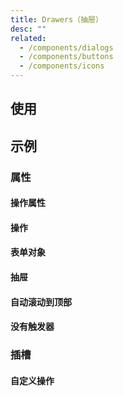 ```yaml
---
title: Drawers（抽屉）
desc: ""
related:
  - /components/dialogs
  - /components/buttons
  - /components/icons
---
```


## 使用

<drawers-usage></drawers-usage>

## 示例

### 属性

#### 操作属性

<masa-example file="Examples.drawers.ActionProps"></masa-example>

#### 操作

<masa-example file="Examples.drawers.Actions"></masa-example>

#### 表单对象

<masa-example file="Examples.drawers.FormModel"></masa-example>

#### 抽屉

<masa-example file="Examples.drawers.Left"></masa-example>

#### 自动滚动到顶部

<masa-example file="Examples.drawers.ScrollToTopOnHide"></masa-example>

#### 没有触发器

<masa-example file="Examples.drawers.WithoutActivator"></masa-example>

### 插槽

#### 自定义操作

<masa-example file="Examples.drawers.CustomActions"></masa-example>

